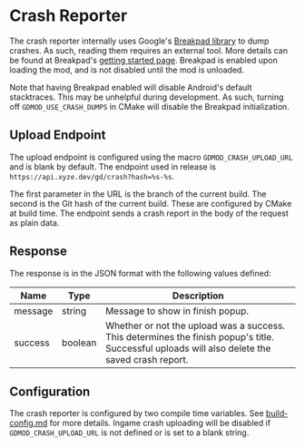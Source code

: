 # Crash Reporter

The crash reporter internally uses Google's [Breakpad library](https://chromium.googlesource.com/breakpad/breakpad/) to dump crashes. As such, reading them requires an external tool. More details can be found at Breakpad's [getting started page](https://chromium.googlesource.com/breakpad/breakpad/+/HEAD/docs/getting_started_with_breakpad.md). Breakpad is enabled upon loading the mod, and is not disabled until the mod is unloaded.

Note that having Breakpad enabled will disable Android's default stacktraces. This may be unhelpful during development. As such, turning off `GDMOD_USE_CRASH_DUMPS` in CMake will disable the Breakpad initialization.

## Upload Endpoint

The upload endpoint is configured using the macro `GDMOD_CRASH_UPLOAD_URL` and is blank by default. The endpoint used in release is `https://api.xyze.dev/gd/crash?hash=%s-%s`.

The first parameter in the URL is the branch of the current build. The second is the Git hash of the current build. These are configured by CMake at build time. The endpoint sends a crash report in the body of the request as plain data.

## Response

The response is in the JSON format with the following values defined:

| Name    | Type    | Description |
| ------- | ------- | - |
| message | string  | Message to show in finish popup. |
| success | boolean | Whether or not the upload was a success. This determines the finish popup's title. Successful uploads will also delete the saved crash report. |

## Configuration

The crash reporter is configured by two compile time variables. See [build-config.md](build-config.md) for more details. Ingame crash uploading will be disabled if `GDMOD_CRASH_UPLOAD_URL` is not defined or is set to a blank string.